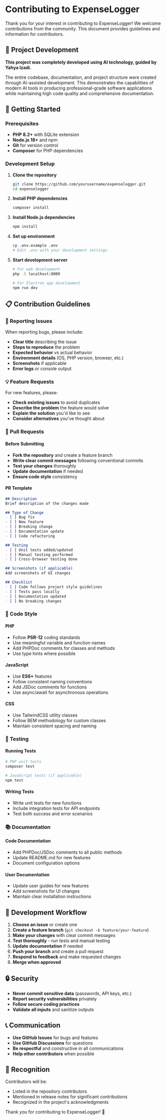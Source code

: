 # Contributing to ExpenseLogger

Thank you for your interest in contributing to ExpenseLogger! We welcome contributions from the community. This document provides guidelines and information for contributors.

## 🤖 Project Development

**This project was completely developed using AI technology, guided by Yahya Izadi.**

The entire codebase, documentation, and project structure were created through AI-assisted development. This demonstrates the capabilities of modern AI tools in producing professional-grade software applications while maintaining high code quality and comprehensive documentation.

## 🚀 Getting Started

### Prerequisites
- **PHP 8.2+** with SQLite extension
- **Node.js 18+** and npm
- **Git** for version control
- **Composer** for PHP dependencies

### Development Setup

1. **Clone the repository**
   ```bash
   git clone https://github.com/yourusername/expenselogger.git
   cd expenselogger
   ```

2. **Install PHP dependencies**
   ```bash
   composer install
   ```

3. **Install Node.js dependencies**
   ```bash
   npm install
   ```

4. **Set up environment**
   ```bash
   cp .env.example .env
   # Edit .env with your development settings
   ```

5. **Start development server**
   ```bash
   # For web development
   php -S localhost:8000

   # For Electron app development
   npm run dev
   ```

## 📋 Contribution Guidelines

### 🐛 Reporting Issues

When reporting bugs, please include:
- **Clear title** describing the issue
- **Steps to reproduce** the problem
- **Expected behavior** vs actual behavior
- **Environment details** (OS, PHP version, browser, etc.)
- **Screenshots** if applicable
- **Error logs** or console output

### 💡 Feature Requests

For new features, please:
- **Check existing issues** to avoid duplicates
- **Describe the problem** the feature would solve
- **Explain the solution** you'd like to see
- **Consider alternatives** you've thought about

### 🔧 Pull Requests

#### Before Submitting
- **Fork the repository** and create a feature branch
- **Write clear commit messages** following conventional commits
- **Test your changes** thoroughly
- **Update documentation** if needed
- **Ensure code style** consistency

#### PR Template
```markdown
## Description
Brief description of the changes made

## Type of Change
- [ ] Bug fix
- [ ] New feature
- [ ] Breaking change
- [ ] Documentation update
- [ ] Code refactoring

## Testing
- [ ] Unit tests added/updated
- [ ] Manual testing performed
- [ ] Cross-browser testing done

## Screenshots (if applicable)
Add screenshots of UI changes

## Checklist
- [ ] Code follows project style guidelines
- [ ] Tests pass locally
- [ ] Documentation updated
- [ ] No breaking changes
```

### 📝 Code Style

#### PHP
- Follow **PSR-12** coding standards
- Use meaningful variable and function names
- Add PHPDoc comments for classes and methods
- Use type hints where possible

#### JavaScript
- Use **ES6+** features
- Follow consistent naming conventions
- Add JSDoc comments for functions
- Use async/await for asynchronous operations

#### CSS
- Use TailwindCSS utility classes
- Follow BEM methodology for custom classes
- Maintain consistent spacing and naming

### 🧪 Testing

#### Running Tests
```bash
# PHP unit tests
composer test

# JavaScript tests (if applicable)
npm test
```

#### Writing Tests
- Write unit tests for new functions
- Include integration tests for API endpoints
- Test both success and error scenarios

### 📚 Documentation

#### Code Documentation
- Add PHPDoc/JSDoc comments to all public methods
- Update README.md for new features
- Document configuration options

#### User Documentation
- Update user guides for new features
- Add screenshots for UI changes
- Maintain clear installation instructions

## 🎯 Development Workflow

1. **Choose an issue** or create one
2. **Create a feature branch** (`git checkout -b feature/your-feature`)
3. **Make your changes** with clear commit messages
4. **Test thoroughly** - run tests and manual testing
5. **Update documentation** if needed
6. **Push your branch** and create a pull request
7. **Respond to feedback** and make requested changes
8. **Merge when approved**

## 🔒 Security

- **Never commit sensitive data** (passwords, API keys, etc.)
- **Report security vulnerabilities** privately
- **Follow secure coding practices**
- **Validate all inputs** and sanitize outputs

## 📞 Communication

- **Use GitHub Issues** for bugs and features
- **Use GitHub Discussions** for questions
- **Be respectful** and constructive in all communications
- **Help other contributors** when possible

## 🎉 Recognition

Contributors will be:
- Listed in the repository contributors
- Mentioned in release notes for significant contributions
- Recognized in the project's acknowledgments

Thank you for contributing to ExpenseLogger! 🎊